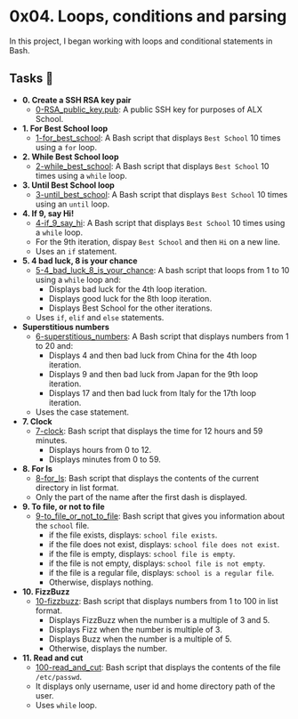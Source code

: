 # 0x04. Loops, conditions and parsing
In this project, I began working with loops and conditional statements in Bash.
## Tasks 📃
- **0. Create a SSH RSA key pair**
  - [0-RSA_public_key.pub](https://github.com/iChigozirim/alx-system_engineering-devops/blob/master/0x04-loops_conditions_and_parsing/0-RSA_public_key.pub): A public SSH key for purposes of ALX School.
- **1. For Best School loop**
  - [1-for_best_school](https://github.com/iChigozirim/alx-system_engineering-devops/blob/master/0x04-loops_conditions_and_parsing/1-for_best_school): A Bash script that displays `Best School` 10 times using a `for` loop.
- **2. While Best School loop**
  - [2-while_best_school](https://github.com/iChigozirim/alx-system_engineering-devops/blob/master/0x04-loops_conditions_and_parsing/2-while_best_school): A Bash script that displays `Best School` 10 times using a `while` loop.
- **3. Until Best School loop**
  - [3-until_best_school](https://github.com/iChigozirim/alx-system_engineering-devops/blob/master/0x04-loops_conditions_and_parsing/3-until_best_school): A Bash script that displays `Best School` 10 times using an `until` loop.
- **4. If 9, say Hi!**
  - [4-if_9_say_hi](https://github.com/iChigozirim/alx-system_engineering-devops/blob/master/0x04-loops_conditions_and_parsing/4-if_9_say_hi): A Bash script that displays `Best School` 10 times using a `while` loop.
  - For the 9th iteration, dispay `Best School` and then `Hi` on a new line.
  - Uses an `if` statement.
- **5. 4 bad luck, 8 is your chance**
  - [5-4_bad_luck_8_is_your_chance](https://github.com/iChigozirim/alx-system_engineering-devops/blob/master/0x04-loops_conditions_and_parsing/5-4_bad_luck_8_is_your_chance): A bash script that loops from 1 to 10 using a `while` loop and:
    - Displays bad luck for the 4th loop iteration.
    - Displays good luck for the 8th loop iteration.
    - Displays Best School for the other iterations.
  -   Uses `if`, `elif` and `else` statements.
- **Superstitious numbers**
  - [6-superstitious_numbers](https://github.com/iChigozirim/alx-system_engineering-devops/blob/master/0x04-loops_conditions_and_parsing/6-superstitious_numbers): A Bash script that displays numbers from 1 to 20 and:
    - Displays 4 and then bad luck from China for the 4th loop iteration.
    - Displays 9 and then bad luck from Japan for the 9th loop iteration.
    - Displays 17 and then bad luck from Italy for the 17th loop iteration.
  - Uses the case statement.
- **7. Clock**
  - [7-clock](https://github.com/iChigozirim/alx-system_engineering-devops/blob/master/0x04-loops_conditions_and_parsing/7-clock): Bash script that displays the time for 12 hours and 59 minutes.
    - Displays hours from 0 to 12.
    - Displays minutes from 0 to 59.
- **8. For ls**
   - [8-for_ls](https://github.com/iChigozirim/alx-system_engineering-devops/blob/master/0x04-loops_conditions_and_parsing/8-for_ls): Bash script that displays the contents of the current directory in list format.
   - Only the part of the name after the first dash is displayed.
- **9. To file, or not to file**
  - [9-to_file_or_not_to_file](https://github.com/iChigozirim/alx-system_engineering-devops/blob/master/0x04-loops_conditions_and_parsing/9-to_file_or_not_to_file): Bash script that gives you information about the `school` file.
    - if the file exists, displays: `school file exists`.
    - if the file does not exist, displays: `school file does not exist`.
    - if the file is empty, displays: `school file is empty`.
    - if the file is not empty, displays: `school file is not empty`.
    - if the file is a regular file, displays: `school is a regular file`.
    - Otherwise, displays nothing.
- **10. FizzBuzz**
  - [10-fizzbuzz](https://github.com/iChigozirim/alx-system_engineering-devops/blob/master/0x04-loops_conditions_and_parsing/10-fizzbuzz): Bash script that displays numbers from 1 to 100 in list format.
    - Displays FizzBuzz when the number is a multiple of 3 and 5.
    - Displays Fizz when the number is multiple of 3.
    - Displays Buzz when the number is a multiple of 5.
    - Otherwise, displays the number.
- **11. Read and cut**
  - [100-read_and_cut](https://github.com/iChigozirim/alx-system_engineering-devops/blob/master/0x04-loops_conditions_and_parsing/100-read_and_cut): Bash script that displays the contents of the file `/etc/passwd`.
  - It displays only username, user id and home directory path of the user.
  - Uses `while` loop.

